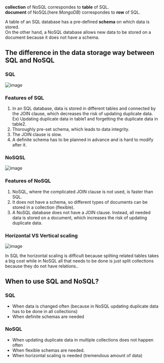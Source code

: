 **collection** of NoSQL correspondes to **table** of SQL.<br>
**document** of NoSQL(here *MongoDB*) correspondes to **row** of SQL.<br>

A table of an SQL database has a pre-defined **schema** on which data is stored.<br>
On the other hand, a NoSQL database allows new data to be stored on a document because it does not have a schema.<br>

## The difference in the data storage way between SQL and NoSQL
### SQL
![image](https://user-images.githubusercontent.com/67142421/177896991-3d9ef63a-30d7-4c7a-9695-cc48baa8b120.png)

### Features of SQL
1. In an SQL database, data is stored in different tables and connected by the JOIN clause, which decreases the risk of updating duplicate data.
Ex) Updating duplicate data in table1 and forgetting the duplicate data in table2.
2. Thoroughly pre-set schema, which leads to data integrity.
3. The JOIN clause is slow.
4. A definite schema has to be planned in advance and is hard to modify after it.

### NoSQSL
![image](https://user-images.githubusercontent.com/67142421/177898003-73e84048-afd7-4979-91f3-798c07ab27fa.png)
### Features of NoSQL
1. NoSQL, where the complicated JOIN clause is not used, is faster than SQL.
2. It does not have a schema, so different types of documents can be stored in a collection (flexible). 
3. A NoSQL database does not have a JOIN clause. Instead, all needed data is stored on a document, which increases the risk of updating duplicate data.

### Horizontal VS Vertical scaling
![image](https://user-images.githubusercontent.com/67142421/177931196-ed491a87-8be9-4cf5-b9f4-a39e2a945974.png)

In SQL the horizontal scaling is difficult because spliting related tables takes a big cost while in NoSQL all that needs to be done is just split collections
because they do not have relations..

## When to use SQL and NoSQL?
### SQL
* When data is changed often (because in NoSQL updating duplicate data has to be done in all collections)
* When definite schemas are needed

### NoSQL
* When updating duplicate data in multiple collections does not happen often
* When flexible schemas are needed.
* When horizontal scaling is needed (tremendous amount of data)
